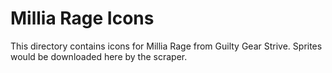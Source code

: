 # Millia Rage Icons

This directory contains icons for Millia Rage from Guilty Gear Strive.
Sprites would be downloaded here by the scraper.
